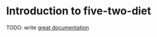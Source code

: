 # Introduction to five-two-diet

TODO: write [great documentation](http://jacobian.org/writing/great-documentation/what-to-write/)

